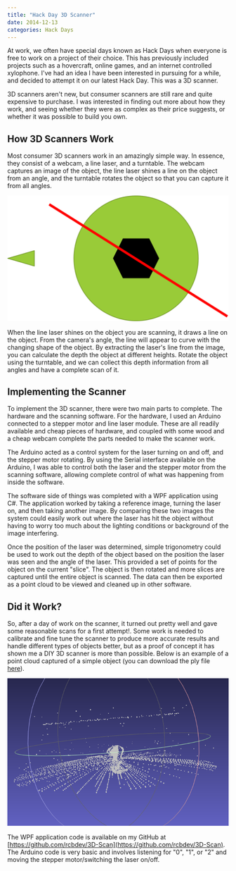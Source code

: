 ```yaml
---
title: "Hack Day 3D Scanner"
date: 2014-12-13
categories: Hack Days
---
```


At work, we often have special days known as Hack Days when everyone is free to work on a project of their choice. This has previously included projects such as a hovercraft, online games, and an internet controlled xylophone. I've had an idea I have been interested in pursuing for a while, and decided to attempt it on our latest Hack Day. This was a 3D scanner.

3D scanners aren't new, but consumer scanners are still rare and quite expensive to purchase. I was interested in finding out more about how they work, and seeing whether they were as complex as their price suggests, or whether it was possible to build you own.

## How 3D Scanners Work

Most consumer 3D scanners work in an amazingly simple way. In essence, they consist of a webcam, a line laser, and a turntable. The webcam captures an image of the object, the line laser shines a line on the object from an angle, and the turntable rotates the object so that you can capture it from all angles.

![Overview of Scanner](/images/post_images/3D_scanner/overview.png)

When the line laser shines on the object you are scanning, it draws a line on the object. From the camera's angle, the line will appear to curve with the changing shape of the object. By extracting the laser's line from the image, you can calculate the depth the object at different heights. Rotate the object using the turntable, and we can collect this depth information from all angles and have a complete scan of it.

## Implementing the Scanner

To implement the 3D scanner, there were two main parts to complete. The hardware and the scanning software. For the hardware, I used an Arduino connected to a stepper motor and line laser module. These are all readily available and cheap pieces of hardware, and coupled with some wood and a cheap webcam complete the parts needed to make the scanner work.

The Arduino acted as a control system for the laser turning on and off, and the stepper motor rotating. By using the Serial interface available on the Arduino, I was able to control both the laser and the stepper motor from the scanning software, allowing complete control of what was happening from inside the software.

The software side of things was completed with a WPF application using C#. The application worked by taking a reference image, turning the laser on, and then taking another image. By comparing these two images the system could easily work out where the laser has hit the object without having to worry too much about the lighting conditions or background of the image interfering.

Once the position of the laser was determined, simple trigonometry could be used to work out the depth of the object based on the position the laser was seen and the angle of the laser. This provided a set of points for the object on the current "slice". The object is then rotated and more slices are captured until the entire object is scanned. The data can then be exported as a point cloud to be viewed and cleaned up in other software.

## Did it Work?

So, after a day of work on the scanner, it turned out pretty well and gave some reasonable scans for a first attempt!. Some work is needed to calibrate and fine tune the scanner to produce more accurate results and handle different types of objects better, but as a proof of concept it has shown me a DIY 3D scanner is more than possible. Below is an example of a point cloud captured of a simple object (you can download the ply file [here](/files/3dscan.ply)).

![Example scan](/images/post_images/3D_scanner/example_scan.png)

The WPF application code is available on my GitHub at [https://github.com/rcbdev/3D-Scan](https://github.com/rcbdev/3D-Scan). The Arduino code is very basic and involves listening for "0", "1", or "2" and moving the stepper motor/switching the laser on/off.
